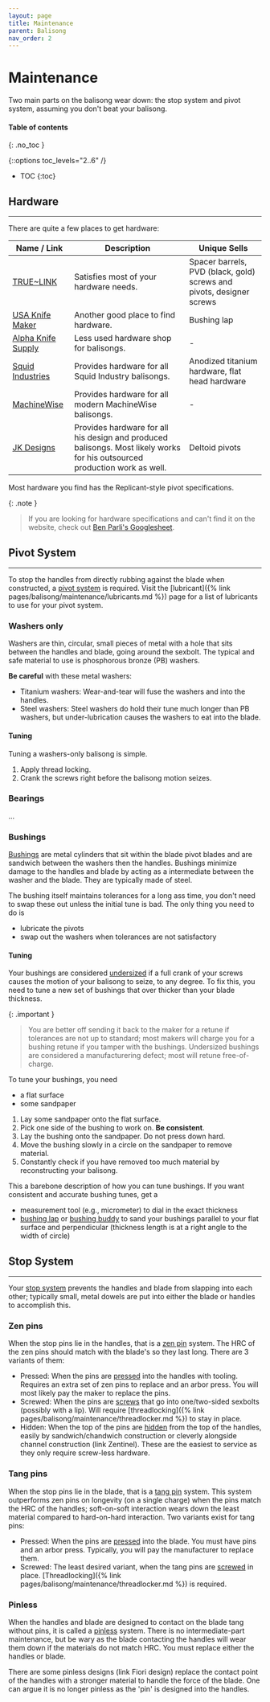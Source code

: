 ```yaml
---
layout: page
title: Maintenance
parent: Balisong
nav_order: 2
---
```


# Maintenance
Two main parts on the balisong wear down: the stop system and pivot system, assuming you don't beat your balisong. 

#### Table of contents
{: .no_toc }

{::options toc_levels="2..6" /}

- TOC
{:toc}

## Hardware
---
There are quite a few places to get hardware:

| Name / Link | Description | Unique Sells |
|-------------|-------------|--------------|
| [TRUE~LINK](https://thetruelink.com/) | Satisfies most of your hardware needs. | Spacer barrels, PVD (black, gold) screws and pivots, designer screws |
| [USA Knife Maker](https://usaknifemaker.com/) | Another good place to find hardware. | Bushing lap |
| [Alpha Knife Supply](https://www.alphaknifesupply.com/shop/knife-making-hardware) | Less used hardware shop for balisongs. | - |
| [Squid Industries](https://www.squidindustries.co/collections/hardware) | Provides hardware for all Squid Industry balisongs. | Anodized titanium hardware, flat head hardware |
| [MachineWise](https://machinewise.store/products/hardware-kit) | Provides hardware for all modern MachineWise balisongs. | - |
| [JK Designs](https://jkdesign.us/collections/hardware) | Provides hardware for all his design and produced balisongs. Most likely works for his outsourced production work as well. | Deltoid pivots |

Most hardware you find has the Replicant-style pivot specifications.

{: .note }
> If you are looking for hardware specifications and can't find it on the website, check out [Ben Parli's Googlesheet](https://docs.google.com/spreadsheets/u/2/d/1cYnDv67BTD9H8wd7D-R_URGXYq3AGT3MotrVE4OX6Js/htmlview#gid=0).


## Pivot System
---
To stop the handles from directly rubbing against the blade when constructed, a <ins>pivot system</ins> is required. Visit the [lubricant]({% link pages/balisong/maintenance/lubricants.md %}) page for a list of lubricants to use for your pivot system.

### Washers only

Washers are thin, circular, small pieces of metal with a hole that sits between the handles and blade, going around the sexbolt. The typical and safe material to use is phosphorous bronze (PB) washers.

**Be careful** with these metal washers:

- Titanium washers: Wear-and-tear will fuse the washers and into the handles.
- Steel washers: Steel washers do hold their tune much longer than PB washers, but under-lubrication causes the washers to eat into the blade.

#### Tuning
Tuning a washers-only balisong is simple.

1. Apply thread locking.
2. Crank the screws right before the balisong motion seizes. 

### Bearings
...

### Bushings

<ins>Bushings</ins> are metal cylinders that sit within the blade pivot blades and are sandwich between the washers then the handles. Bushings minimize damage to the handles and blade by acting as a intermediate between the washer and the blade. They are typically made of steel.

The bushing itself maintains tolerances for a long ass time, you don't need to swap these out unless the initial tune is bad. The only thing you need to do is 
- lubricate the pivots
- swap out the washers when tolerances are not satisfactory

#### Tuning
Your bushings are considered <ins>undersized</ins> if a full crank of your screws causes the motion of your balisong to seize, to any degree. To fix this, you need to tune a new set of bushings that over thicker than your blade thickness. 

{: .important }
> You are better off sending it back to the maker for a retune if tolerances are not up to standard; most makers will charge you for a bushing retune if you tamper with the bushings. Undersized bushings are considered a manufacturering defect; most will retune free-of-charge.

To tune your bushings, you need 
- a flat surface
- some sandpaper

1. Lay some sandpaper onto the flat surface.
2. Pick one side of the bushing to work on. **Be consistent**.
3. Lay the bushing onto the sandpaper. Do not press down hard. 
4. Move the bushing slowly in a circle on the sandpaper to remove material.
5. Constantly check if you have removed too much material by reconstructing your balisong.

This a barebone description of how you can tune bushings. If you want consistent and accurate bushing tunes, get a 
- measurement tool (e.g., micrometer) to dial in the exact thickness
- [bushing lap](https://usaknifemaker.com/pivot-lap-basic-knifedogs-5-bushing-model.html) or [bushing buddy](https://www.squidindustries.co/products/bushing-buddy) to sand your bushings parallel to your flat surface and perpendicular (thickness length is at a right angle to the width of circle)

## Stop System
---
Your <ins>stop system</ins> prevents the handles and blade from slapping into each other; typically small, metal dowels are put into either the blade or handles to accomplish this.

### Zen pins
When the stop pins lie in the handles, that is a <ins>zen pin</ins> system. The HRC of the zen pins should match with the blade's so they last long. There are 3 variants of them:
- Pressed: When the pins are <ins>pressed</ins> into the handles with tooling. Requires an extra set of zen pins to replace and an arbor press. You will most likely pay the maker to replace the pins.
- Screwed: When the pins are <ins>screws</ins> that go into one/two-sided sexbolts (possibly with a lip). Will require [threadlocking]({% link pages/balisong/maintenance/threadlocker.md %}) to stay in place.
- Hidden: When the top of the pins are <ins>hidden</ins> from the top of the handles, easily by sandwich/chandwich construction or cleverly alongside channel construction (link Zentinel). These are the easiest to service as they only require screw-less hardware.

### Tang pins

When the stop pins lie in the blade, that is a <ins>tang pin</ins> system. This system outperforms zen pins on longevity (on a single charge) when the pins match the HRC of the handles; soft-on-soft interaction wears down the least material compared to hard-on-hard interaction. Two variants exist for tang pins:

- Pressed: When the pins are <ins>pressed</ins> into the blade. You must have pins and an arbor press. Typically, you will pay the manufacturer to replace them.
- Screwed: The least desired variant, when the tang pins are <ins>screwed</ins> in place. [Threadlocking]({% link pages/balisong/maintenance/threadlocker.md %}) is required.

### Pinless
When the handles and blade are designed to contact on the blade tang without pins, it is called a <ins>pinless</ins> system. There is no intermediate-part maintenance, but be wary as the blade contacting the handles will wear them down if the materials do not match HRC. You must replace either the handles or blade.

There are some pinless designs (link Fiori design) replace the contact point of the handles with a stronger material to handle the force of the blade. One can argue it is no longer pinless as the 'pin' is designed into the handles.